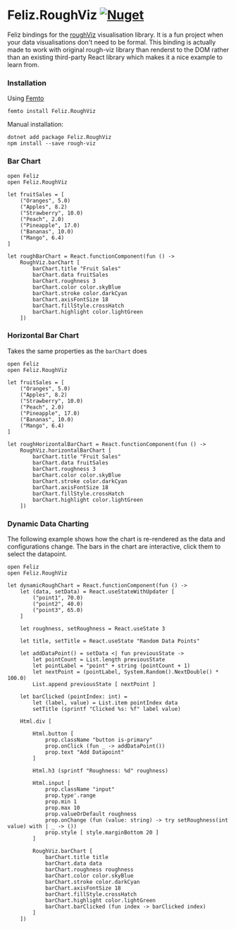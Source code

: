 # Feliz.RoughViz [![Nuget](https://img.shields.io/nuget/v/Feliz.RoughViz.svg?maxAge=0&colorB=brightgreen)](https://www.nuget.org/packages/Feliz.RoughViz)

Feliz bindings for the [roughViz](https://github.com/jwilber/roughViz) visualisation library. It is a fun project when your data visualisations don't need to be formal. This binding is actually made to work with original rough-viz library than renderst to the DOM rather than an existing third-party React library which makes it a nice example to learn from.

### Installation

Using [Femto](https://github.com/Zaid-Ajaj/Femto)
```
femto install Feliz.RoughViz
```
Manual installation:
```
dotnet add package Feliz.RoughViz
npm install --save rough-viz
```

### Bar Chart

```fsharp:rough-bar-chart
open Feliz
open Feliz.RoughViz

let fruitSales = [
    ("Oranges", 5.0)
    ("Apples", 8.2)
    ("Strawberry", 10.0)
    ("Peach", 2.0)
    ("Pineapple", 17.0)
    ("Bananas", 10.0)
    ("Mango", 6.4)
]

let roughBarChart = React.functionComponent(fun () ->
    RoughViz.barChart [
        barChart.title "Fruit Sales"
        barChart.data fruitSales
        barChart.roughness 3
        barChart.color color.skyBlue
        barChart.stroke color.darkCyan
        barChart.axisFontSize 18
        barChart.fillStyle.crossHatch
        barChart.highlight color.lightGreen
    ])
```

### Horizontal Bar Chart

Takes the same properties as the `barChart` does

```fsharp:rough-horizontal-bar-chart
open Feliz
open Feliz.RoughViz

let fruitSales = [
    ("Oranges", 5.0)
    ("Apples", 8.2)
    ("Strawberry", 10.0)
    ("Peach", 2.0)
    ("Pineapple", 17.0)
    ("Bananas", 10.0)
    ("Mango", 6.4)
]

let roughHorizontalBarChart = React.functionComponent(fun () ->
    RoughViz.horizontalBarChart [
        barChart.title "Fruit Sales"
        barChart.data fruitSales
        barChart.roughness 3
        barChart.color color.skyBlue
        barChart.stroke color.darkCyan
        barChart.axisFontSize 18
        barChart.fillStyle.crossHatch
        barChart.highlight color.lightGreen
    ])
```

### Dynamic Data Charting
The following example shows how the chart is re-rendered as the data and configurations change. The bars in the chart are interactive, click them to select the datapoint.

```fsharp:dynamic-rough-chart
open Feliz
open Feliz.RoughViz

let dynamicRoughChart = React.functionComponent(fun () ->
    let (data, setData) = React.useStateWithUpdater [
        ("point1", 70.0)
        ("point2", 40.0)
        ("point3", 65.0)
    ]

    let roughness, setRoughness = React.useState 3

    let title, setTitle = React.useState "Random Data Points"

    let addDataPoint() = setData <| fun previousState ->
        let pointCount = List.length previousState
        let pointLabel = "point" + string (pointCount + 1)
        let nextPoint = (pointLabel, System.Random().NextDouble() * 100.0)
        List.append previousState [ nextPoint ]

    let barClicked (pointIndex: int) =
        let (label, value) = List.item pointIndex data
        setTitle (sprintf "Clicked %s: %f" label value)

    Html.div [

        Html.button [
            prop.className "button is-primary"
            prop.onClick (fun _ -> addDataPoint())
            prop.text "Add Datapoint"
        ]

        Html.h3 (sprintf "Roughness: %d" roughness)

        Html.input [
            prop.className "input"
            prop.type'.range
            prop.min 1
            prop.max 10
            prop.valueOrDefault roughness
            prop.onChange (fun (value: string) -> try setRoughness(int value) with | _ -> ())
            prop.style [ style.marginBottom 20 ]
        ]

        RoughViz.barChart [
            barChart.title title
            barChart.data data
            barChart.roughness roughness
            barChart.color color.skyBlue
            barChart.stroke color.darkCyan
            barChart.axisFontSize 18
            barChart.fillStyle.crossHatch
            barChart.highlight color.lightGreen
            barChart.barClicked (fun index -> barClicked index)
        ]
    ])
```